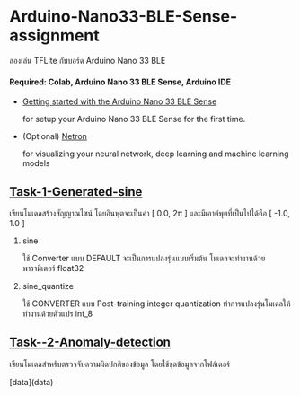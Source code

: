 # Arduino-Nano33-BLE-Sense-assignment

<p> ลองเล่น TFLite กับบอร์ด Arduino Nano 33 BLE </p>
<h4><b>Required:</b> Colab, Arduino Nano 33 BLE Sense, Arduino IDE</h4>

- [Getting started with the Arduino Nano 33 BLE Sense](https://www.arduino.cc/en/Guide/NANO33BLESense#use-your-arduino-nano-33-ble-sense-on-the-arduino-web-ide)<p>
for setup your Arduino Nano 33 BLE Sense for the first time. 
</p>

- (Optional) [Netron](https://github.com/lutzroeder/netron) <p>
for visualizing your  neural network, deep learning and machine learning models
</p>

## [Task-1-Generated-sine](Task-1-Generated-sine)

<p>
 เขียนโมเดลสร้างสัญญาณไซน์ โดยอินพุตจะเป็นค่า [ 0.0, 2π ] และมีเอาต์พุตที่เป็นไปได้คือ [ -1.0, 1.0 ]
</p>

1. sine <p> ใช้ Converter แบบ DEFAULT จะเป็นการแปลงรุ่นแบบเริ่มต้น โมเดลจะทำงานด้วยพารามิเตอร์ float32</p>
2. sine_quantize <p> ใช้ CONVERTER แบบ Post-training integer quantization ทำการแปลงรุ่นโมเดลให้ทำงานด้วยตัวแปร int_8</p>


## [Task--2-Anomaly-detection](Task-2-Autoencoder)
<p>
 เขียนโมเดลสำหรับตรวจจับความผิดปกติของข้อมูล โดยใช้ชุดข้อมูลจากโฟล์เดอร์</p> [data](data)
